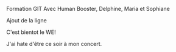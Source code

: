 Formation GIT
Avec Human Booster,
Delphine, Maria
et Sophiane

Ajout de la ligne

C'est bientot le WE!

J'ai hate d'être ce soir à mon concert.
